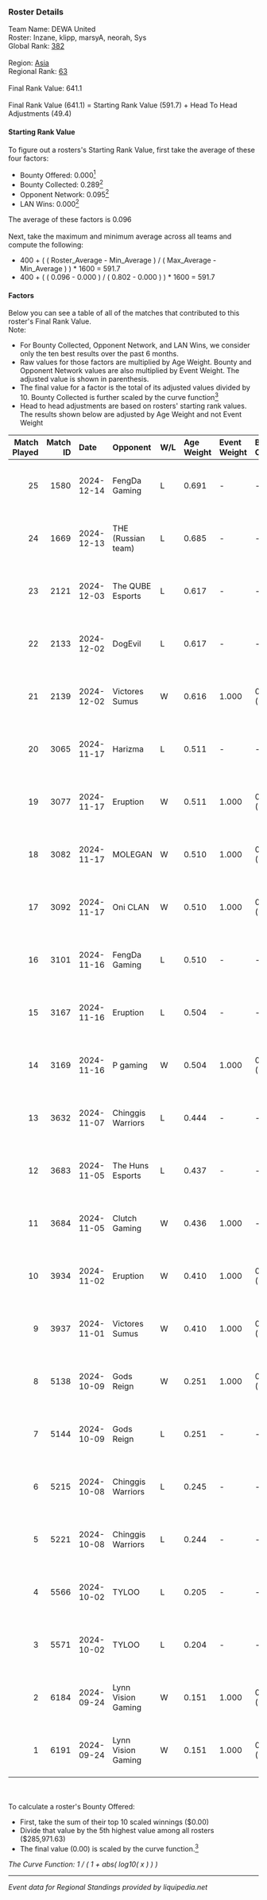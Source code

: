 ### Roster Details<br />
Team Name: DEWA United<br />
Roster: Inzane, klipp, marsyA, neorah, Sys<br />
Global Rank: [382](../../standings_global_2025_02_28.md)<br />
<br />
Region: [Asia]( ../../standings_asia_2025_02_28.md)<br />
Regional Rank: [63]( ../../standings_asia_2025_02_28.md)<br />
<br />
Final Rank Value:  641.1<br />
<br />
Final Rank Value (641.1) = Starting Rank Value (591.7) + Head To Head Adjustments (49.4)<br />

#### Starting Rank Value<br />
To figure out a rosters's Starting Rank Value, first take the average of these four factors:<br />
- Bounty Offered: 0.000[<sup>1</sup>](#table2)
- Bounty Collected: 0.289[<sup>2</sup>](#table1)
- Opponent Network: 0.095[<sup>2</sup>](#table1)
- LAN Wins: 0.000[<sup>2</sup>](#table1)

The average of these factors is 0.096<br />
<br />
Next, take the maximum and minimum average across all teams and compute the following:<br />
- 400 + ( ( Roster_Average - Min_Average ) / ( Max_Average - Min_Average ) ) * 1600 = 591.7
- 400 + ( ( 0.096 - 0.000 ) / ( 0.802 - 0.000 ) ) * 1600 = 591.7


#### Factors<br />
Below you can see a table of all of the matches that contributed to this roster's Final Rank Value.<br />
Note:<br />

- For Bounty Collected, Opponent Network, and LAN Wins, we consider only the ten best results over the past 6 months.
- Raw values for those factors are multiplied by Age Weight. Bounty and Opponent Network values are also multiplied by Event Weight. The adjusted value is shown in parenthesis.
- The final value for a factor is the total of its adjusted values divided by 10. Bounty Collected is further scaled by the curve function[<sup>3</sup>](#curveFunction)
- Head to head adjustments are based on rosters' starting rank values. The results shown below are adjusted by Age Weight and not Event Weight
<span id="table1"></span><br />


| Match Played | Match ID | Date       | Opponent           | W/L | Age Weight | Event Weight | Bounty Collected | Opponent Network | LAN Wins  | H2H Adj. | Roster                             |
| -: | -: | :- | :- | :- | :- | :- | :- | :- | :- | -: | :- |
|           25 |     1580 | 2024-12-14 | FengDa Gaming      | L   | 0.691      | -            | -                | -                | -         |    -4.85 | Inzane, klipp, marsyA, neorah, Sys |
|           24 |     1669 | 2024-12-13 | THE (Russian team) | L   | 0.685      | -            | -                | -                | -         |    -4.27 | Inzane, klipp, marsyA, neorah, Sys |
|           23 |     2121 | 2024-12-03 | The QUBE Esports   | L   | 0.617      | -            | -                | -                | -         |   -12.04 | Inzane, klipp, marsyA, neorah, Sys |
|           22 |     2133 | 2024-12-02 | DogEvil            | L   | 0.617      | -            | -                | -                | -         |    -2.37 | Inzane, klipp, marsyA, neorah, Sys |
|           21 |     2139 | 2024-12-02 | Victores Sumus     | W   | 0.616      | 1.000        | 0.007 (0.005)    | 0.169 (0.104)    | 0 (0.000) |    11.25 | Inzane, klipp, marsyA, neorah, Sys |
|           20 |     3065 | 2024-11-17 | Harizma            | L   | 0.511      | -            | -                | -                | -         |    -2.74 | Inzane, klipp, marsyA, neorah, Sys |
|           19 |     3077 | 2024-11-17 | Eruption           | W   | 0.511      | 1.000        | 0.017 (0.008)    | 0.480 (0.245)    | 0 (0.000) |    14.66 | Inzane, klipp, marsyA, neorah, Sys |
|           18 |     3082 | 2024-11-17 | MOLEGAN            | W   | 0.510      | 1.000        | 0.000 (0.000)    | 0.025 (0.013)    | 0 (0.000) |     3.51 | Inzane, klipp, marsyA, neorah, Sys |
|           17 |     3092 | 2024-11-17 | Oni CLAN           | W   | 0.510      | 1.000        | 0.000 (0.000)    | 0.034 (0.017)    | 0 (0.000) |     7.53 | Inzane, klipp, marsyA, neorah, Sys |
|           16 |     3101 | 2024-11-16 | FengDa Gaming      | L   | 0.510      | -            | -                | -                | -         |    -3.23 | Inzane, klipp, marsyA, neorah, Sys |
|           15 |     3167 | 2024-11-16 | Eruption           | L   | 0.504      | -            | -                | -                | -         |    -1.20 | Inzane, klipp, marsyA, neorah, Sys |
|           14 |     3169 | 2024-11-16 | P gaming           | W   | 0.504      | 1.000        | 0.000 (0.000)    | -                | 0 (0.000) |     3.31 | Inzane, klipp, marsyA, neorah, Sys |
|           13 |     3632 | 2024-11-07 | Chinggis Warriors  | L   | 0.444      | -            | -                | -                | -         |    -0.73 | Inzane, klipp, marsyA, neorah, Sys |
|           12 |     3683 | 2024-11-05 | The Huns Esports   | L   | 0.437      | -            | -                | -                | -         |    -0.40 | Inzane, klipp, marsyA, neorah, Sys |
|           11 |     3684 | 2024-11-05 | Clutch Gaming      | W   | 0.436      | 1.000        | -                | 0.060 (0.026)    | 0 (0.000) |     6.30 | Inzane, klipp, marsyA, neorah, Sys |
|           10 |     3934 | 2024-11-02 | Eruption           | W   | 0.410      | 1.000        | 0.017 (0.007)    | 0.480 (0.197)    | 0 (0.000) |    12.13 | Inzane, klipp, marsyA, neorah, Sys |
|            9 |     3937 | 2024-11-01 | Victores Sumus     | W   | 0.410      | 1.000        | 0.007 (0.003)    | 0.169 (0.069)    | 0 (0.000) |     8.74 | Inzane, klipp, marsyA, neorah, Sys |
|            8 |     5138 | 2024-10-09 | Gods Reign         | W   | 0.251      | 1.000        | 0.024 (0.006)    | 0.573 (0.144)    | 0 (0.000) |     7.14 | klipp, marsyA, neorah, RiseN, Sys  |
|            7 |     5144 | 2024-10-09 | Gods Reign         | L   | 0.251      | -            | -                | -                | -         |    -0.77 | klipp, marsyA, neorah, RiseN, Sys  |
|            6 |     5215 | 2024-10-08 | Chinggis Warriors  | L   | 0.245      | -            | -                | -                | -         |    -0.29 | klipp, marsyA, neorah, RiseN, Sys  |
|            5 |     5221 | 2024-10-08 | Chinggis Warriors  | L   | 0.244      | -            | -                | -                | -         |    -0.29 | klipp, marsyA, neorah, RiseN, Sys  |
|            4 |     5566 | 2024-10-02 | TYLOO              | L   | 0.205      | -            | -                | -                | -         |    -0.46 | klipp, marsyA, neorah, RiseN, Sys  |
|            3 |     5571 | 2024-10-02 | TYLOO              | L   | 0.204      | -            | -                | -                | -         |    -0.46 | klipp, marsyA, neorah, RiseN, Sys  |
|            2 |     6184 | 2024-09-24 | Lynn Vision Gaming | W   | 0.151      | 1.000        | 0.020 (0.003)    | 0.445 (0.067)    | 0 (0.000) |     4.45 | klipp, marsyA, neorah, RiseN, Sys  |
|            1 |     6191 | 2024-09-24 | Lynn Vision Gaming | W   | 0.151      | 1.000        | 0.020 (0.003)    | 0.445 (0.067)    | -         |     4.45 | klipp, marsyA, neorah, RiseN, Sys  |

<br />
<span id="table2"></span><br />
To calculate a roster's Bounty Offered:<br />

- First, take the sum of their top 10 scaled winnings ($0.00)
- Divide that value by the 5th highest value among all rosters ($285,971.63)
- The final value (0.00) is scaled by the curve function.[<sup>3</sup>](#curveFunction)

<span id="curveFunction"></span>_The Curve Function: 1 / ( 1 + abs( log10( x ) ) )_<br />

---
_Event data for Regional Standings provided by liquipedia.net_<br />
